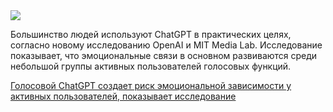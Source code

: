 <!--2025-03-23 11:41:36-->
<div class="yb">
  <div class="rss smaller1 habr"><img src="https://habrastorage.org/getpro/habr/upload_files/d94/fd4/d8d/d94fd4d8db9c5e9cb8802f55e854d4cc.jpg" /><p>Большинство людей используют ChatGPT в практических целях, согласно новому исследованию OpenAI и MIT Media Lab. Исследование показывает, что эмоциональные связи в основном развиваются среди небольшой группы активных пользователей голосовых функций.</p><p></p> <a... <br><a class="light" href="https://habr.com/ru/companies/bothub/news/893522/?utm_source=habrahabr&utm_medium=rss&utm_campaign=893522">Голосовой ChatGPT создает риск эмоциональной зависимости у активных пользователей, показывает исследование</a></div>
</div>
